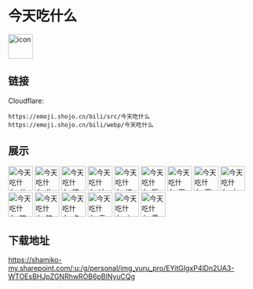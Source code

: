 # 今天吃什么
<img src="https://emoji.shojo.cn/bili/src/今天吃什么/icon.png" width="50" height="50" alt="icon">

## 链接
Cloudflare:
```
https://emoji.shojo.cn/bili/src/今天吃什么
https://emoji.shojo.cn/bili/webp/今天吃什么
```
## 展示
<img src="https://emoji.shojo.cn/bili/src/今天吃什么/今天吃什么-关东煮.png" width="50" height="50" alt="今天吃什么-关东煮">
<img src="https://emoji.shojo.cn/bili/src/今天吃什么/今天吃什么-牛奶.png" width="50" height="50" alt="今天吃什么-牛奶">
<img src="https://emoji.shojo.cn/bili/src/今天吃什么/今天吃什么-糖果.png" width="50" height="50" alt="今天吃什么-糖果">
<img src="https://emoji.shojo.cn/bili/src/今天吃什么/今天吃什么-冰激凌.png" width="50" height="50" alt="今天吃什么-冰激凌">
<img src="https://emoji.shojo.cn/bili/src/今天吃什么/今天吃什么-棒棒糖.png" width="50" height="50" alt="今天吃什么-棒棒糖">
<img src="https://emoji.shojo.cn/bili/src/今天吃什么/今天吃什么-饭团.png" width="50" height="50" alt="今天吃什么-饭团">
<img src="https://emoji.shojo.cn/bili/src/今天吃什么/今天吃什么-蛋糕.png" width="50" height="50" alt="今天吃什么-蛋糕">
<img src="https://emoji.shojo.cn/bili/src/今天吃什么/今天吃什么-面包.png" width="50" height="50" alt="今天吃什么-面包">
<img src="https://emoji.shojo.cn/bili/src/今天吃什么/今天吃什么-水果.png" width="50" height="50" alt="今天吃什么-水果">
<img src="https://emoji.shojo.cn/bili/src/今天吃什么/今天吃什么-饺子.png" width="50" height="50" alt="今天吃什么-饺子">
<img src="https://emoji.shojo.cn/bili/src/今天吃什么/今天吃什么-饮料.png" width="50" height="50" alt="今天吃什么-饮料">
<img src="https://emoji.shojo.cn/bili/src/今天吃什么/今天吃什么-点心.png" width="50" height="50" alt="今天吃什么-点心">
<img src="https://emoji.shojo.cn/bili/src/今天吃什么/今天吃什么-青团.png" width="50" height="50" alt="今天吃什么-青团">
<img src="https://emoji.shojo.cn/bili/src/今天吃什么/今天吃什么-火腿.png" width="50" height="50" alt="今天吃什么-火腿">
<img src="https://emoji.shojo.cn/bili/src/今天吃什么/今天吃什么-零食.png" width="50" height="50" alt="今天吃什么-零食">

## 下载地址

https://shamiko-my.sharepoint.com/:u:/g/personal/img_yuru_pro/EYitGIgxP4lDn2UA3-WTOEsBHJpZGNRhwROB6pBlNyuCQg